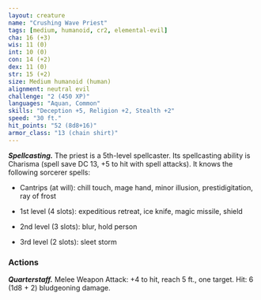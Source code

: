 ```yaml
---
layout: creature
name: "Crushing Wave Priest"
tags: [medium, humanoid, cr2, elemental-evil]
cha: 16 (+3)
wis: 11 (0)
int: 10 (0)
con: 14 (+2)
dex: 11 (0)
str: 15 (+2)
size: Medium humanoid (human)
alignment: neutral evil
challenge: "2 (450 XP)"
languages: "Aquan, Common"
skills: "Deception +5, Religion +2, Stealth +2"
speed: "30 ft."
hit_points: "52 (8d8+16)"
armor_class: "13 (chain shirt)"
---
```


***Spellcasting.*** The priest is a 5th-level spellcaster. Its spellcasting ability is Charisma (spell save DC 13, +5 to hit with spell attacks). It knows the following sorcerer spells:

* Cantrips (at will): chill touch, mage hand, minor illusion, prestidigitation, ray of frost

* 1st level (4 slots): expeditious retreat, ice knife, magic missile, shield

* 2nd level (3 slots): blur, hold person

* 3rd level (2 slots): sleet storm

### Actions

***Quarterstaff.*** Melee Weapon Attack: +4 to hit, reach 5 ft., one target. Hit: 6 (1d8 + 2) bludgeoning damage.
